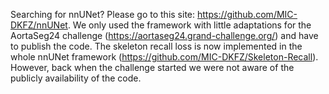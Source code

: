Searching for nnUNet? Please go to this site: https://github.com/MIC-DKFZ/nnUNet. We only used the framework with little adaptations for the AortaSeg24 challenge (https://aortaseg24.grand-challenge.org/) and have to publish the code. The skeleton recall loss is now implemented in the whole nnUNet framework (https://github.com/MIC-DKFZ/Skeleton-Recall). However, back when the challenge started we were not aware of the publicly availability of the code. 
